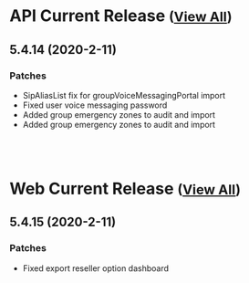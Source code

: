 
# API Current Release <small>([View All](/API.md))</small>
## 5.4.14 (2020-2-11)
### Patches 

- SipAliasList fix for  groupVoiceMessagingPortal import
- Fixed user voice messaging password
- Added group emergency zones to audit and import
- Added group emergency zones to audit and import

<br><br>
# Web Current Release <small>([View All](/Web.md))</small>
## 5.4.15 (2020-2-11)
### Patches 

- Fixed export reseller option dashboard

  
